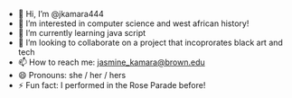 - 👋 Hi, I’m @jkamara444
- 👀 I’m interested in computer science and west african history!
- 🌱 I’m currently learning java script
- 💞️ I’m looking to collaborate on a project that incoprorates black art and tech
- 📫 How to reach me: jasmine_kamara@brown.edu
- 😄 Pronouns: she / her / hers
- ⚡ Fun fact: I performed in the Rose Parade before!

<!---
jkamara444/jkamara444 is a ✨ special ✨ repository because its `README.md` (this file) appears on your GitHub profile.
You can click the Preview link to take a look at your changes.
--->
